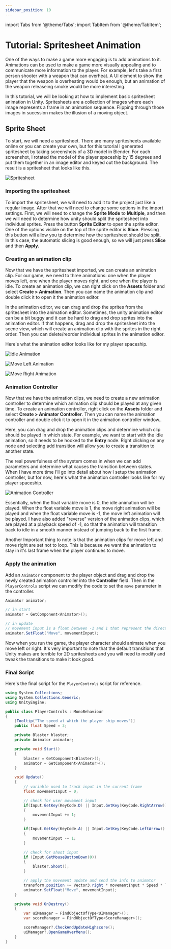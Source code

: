 ```yaml
---
sidebar_position: 10
---
```


import Tabs from '@theme/Tabs';
import TabItem from '@theme/TabItem';

# Tutorial: Spritesheet Animation
One of the ways to make a game more engaging is to add animations to it. Animations can be used to make a game more visually appealing and to communicate more information to the player. For example, let's take a first person shooter with a weapon that can overheat. A UI element to show the player that the weapon is overheating would be enough, but an animation of the weapon releaseing smoke would be more interesting.

In this tutorial, we will be looking at how to implement basic spritesheet animation in Unity. Spritesheets are a collection of images where each image represents a frame in an animation sequence. Flipping through those images in sucession makes the illusion of a moving object.

## Sprite Sheet
To start, we will need a spritesheet. There are many spritesheets available online or you can create your own, but for this tutorial I generated spritesheet by taking screenshots of a 3D model in Blender. For each screenshot, I rotated the model of the player spaceship by 15 degrees and put them together in an image editor and keyed out the background. The result is a spritesheet that looks like this.

![Spritesheet](../../static/screenshots/spritesheet/PlayerSpritesheet.png)

### Importing the spritesheet
To import the spritesheet, we will need to add it to the project just like a regular image. After that we will need to change some options in the import settings. First, we will need to change the **Sprite Mode** to **Multiple**, and then we will need to determine how unity should split the spritesheet into individual sprites. Press the button **Sprite Editor** to open the sprite editor. One of the options visible on the top of the sprite editor is **Slice**. Pressing this button will allow you tp determine how the spritesheet should be split. In this case, the automatic slicing is good enough, so we will just press **Slice** and then **Apply**.

### Creating an animation clip
Now that we have the spritesheet imported, we can create an animation clip. For our game, we need to three animations: one when the player moves left, one when the player moves right, and one when the player is idle. To create an animation clip, we can right click on the **Assets** folder and select **Create > Animation**. Then you can name the animation clip and double click it to open it the animation editor. 

In the animation editor, we can drag and drop the sprites from the spritesheet into the animation editor. Sometimes, the unity animation editor can be a bit buggy and it can be hard to drag and drop sprites into the animation editor. If that happens, drag and drop the spritesheet into the scene view, which will create an animation clip with the sprites in the right order. Then you can delete/reorder individual sprites in the animation editor.

Here's what the animation editor looks like for my player spaceship.

<Tabs>
<TabItem value="Idle">

![Idle Animation](../../static/screenshots/spritesheet/idle_example.png)

</TabItem>
<TabItem value="Move Left">

![Move Left Animation](../../static/screenshots/spritesheet/moveleft_example.png)

</TabItem>
<TabItem value="Move Right">

![Move Right Animation](../../static/screenshots/spritesheet/moveright_example.png)

</TabItem>
</Tabs>

### Animation Controller
Now that we have the animation clips, we need to create a new animation controller to determine which animation clip should be played at any given time. To create an animation controller, right click on the **Assets** folder and select **Create > Animator Controller**. Then you can name the animation controller and double click it to open it in the animation controller window..

Here, you can drag and drop the animation clips and determine which clip should be played in which state. For example, we want to start with the idle animation, so it needs to be hooked to the **Entry** node. Right clicking on any node and selecting add transition will allow you to create a transition to another state.

The real powerfulness of the system comes in when we can add parameters and determine what causes the transition between states. When I have more time I'll go into detail about how I setup the animation controller, but for now, here's what the animation controller looks like for my player spaceship.

![Animation Controller](../../static/screenshots/spritesheet/animator%20controller.png)

Essentially, when the float variable move is 0, the idle animation will be played. When the float variable move is 1, the move right animation will be played and when the float variable move is -1, the move left animation will be played. I have also added "reverse" version of the animation clips, which are played at a playback speed of -1, so that the animation will transition back to idle in a smooth manner instead of jumping back to the first frame.

Another Important thing to note is that the animation clips for move left and move right are set not to loop. This is because we want the animation to stay in it's last frame when the player continues to move.

### Apply the animation
Add an `Animator` component to the player object and drag and drop the newly created animation controller into the **Controller** field. Then in the `PlayerControls` script we can modify the code to set the `move` parameter in the controller.

```csharp
Animator animator;

// in start
animator = GetComponent<Animator>();

// in update
// movement input is a float between -1 and 1 that represent the direction the player is moving
animator.SetFloat("Move", movementInput);
```

Now when you run the game, the player character should animate when you move left or right. It's very important to note that the default transitions that Unity makes are terrible for 2D spritesheets and you will need to modify and tweak the transitions to make it look good.

### Final Script
Here's the final script for the `PlayerControls` script for reference.

```csharp
using System.Collections;
using System.Collections.Generic;
using UnityEngine;

public class PlayerControls : MonoBehaviour
{
	[Tooltip("The speed at which the player ship moves")]
	public float Speed = 3;

	private Blaster blaster;
	private Animator animator;

	private void Start()
	{
		blaster = GetComponent<Blaster>();
		animator = GetComponent<Animator>();
	}

	void Update()
	{
		// variable used to track input in the current frame
		float movementInput = 0;

		// check for user movement input
		if(Input.GetKey(KeyCode.D) || Input.GetKey(KeyCode.RightArrow))
		{
			movementInput += 1;
		}

		if(Input.GetKey(KeyCode.A) || Input.GetKey(KeyCode.LeftArrow))
		{
			movementInput -= 1;
		}

		// check for shoot input
		if (Input.GetMouseButtonDown(0))
		{
			blaster.Shoot();
		}

		// apply the movement update and send the info to animator
		transform.position += Vector3.right * movementInput * Speed * Time.deltaTime;
		animator.SetFloat("Move", movementInput);
	}

	private void OnDestroy()
	{
		var uiManager = FindObjectOfType<UIManager>();
		var scoreManager = FindObjectOfType<ScoreManager>();

		scoreManager?.CheckAndUpdateHighscore();
		uiManager?.OpenGameOverMenu();
	}
}
```

